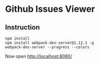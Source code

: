 # Github Issues Viewer

## Instruction

```
npm install
npm install webpack-dev-server@1.12.1 -g
webpack-dev-server --progress --colors
```

Now open [http://localhost:8080/](http://localhost:8080/)
